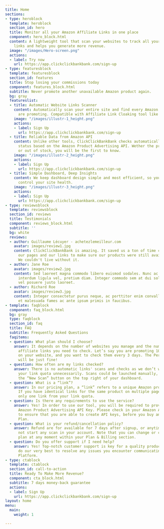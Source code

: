 ```yaml
---
title: Home
sections:
- type: heroblock
  template: heroblock
  section_id: hero
  title: Monitor all your Amazon Affiliate Links in one place
  component: hero_block.html
  content: A lightweight tool that scan your websites to track all your Amazon product's
    links and helps you generate more revenue.
  image: "/images/Hero-screen.png"
  actions:
  - label: Try now
    url: https://app.clickclickbankbank.com/sign-up
- type: featuresblock
  template: featuresblock
  section_id: features
  title: Stop losing your commissions today
  component: features_block.html
  subtitle: Never promote another unavailable Amazon product again.
  bg: gray
  featureslist:
  - title: Automatic Website Links Scanner
    content: Automatically scan your entire site and find every Amazon product you
      are promoting. Compatible with Affiliate Link Cloaking tool like AAWP or EasyAzon.
    image: "/images/illustr-1_height.png"
    actions:
    - label: Sign Up
      url: https://app.clickclickbankbank.com/sign-up
  - title: Reliable Data from Amazon API
    content: Unlike other tools, ClickClickBankBank checks automatically every product
      status based on the Amazon Product Advertising API. Wether the product is unavailable
      or out of stock, you will be the first to know.
    image: "/images/illustr-2_height.png"
    actions:
    - label: Sign Up
      url: https://app.clickclickbankbank.com/sign-up
  - title: Simple Dashboard, Deep Insights
    content: We keep dashboard design simple and most efficient, so you can quickly
      control your site health.
    image: "/images/illustr-3_height.png"
    actions:
    - label: Sign Up
      url: https://app.clickclickbankbank.com/sign-up
- type: reviewsblock
  template: reviewsblock
  section_id: reviews
  title: Testimonials
  component: reviews_block.html
  subtitle: ''
  bg: white
  reviews:
  - author: Guillaume Lécuyer - achetezlemeilleur.com
    avatar: images/review1.jpg
    content: ClickClickBankBank is amazing. It saved us a ton of time checking all
      our pages and our links to make sure our products were still available or relevant.
      We couldn't live without it.
  - author: Jane Roe
    avatar: images/review2.jpg
    content: Sed laoreet magna commodo libero euismod sodales. Nunc ac libero convallis,
      interdum ligula vel, pretium diam. Integer commodo sem at dui sollicitudin,
      vel posuere justo laoreet.
  - author: Richard Roe
    avatar: images/review3.jpg
    content: Integer consectetur purus neque, ac porttitor enim convallis vitae. Interdum
      et malesuada fames ac ante ipsum primis in faucibus.
- template: faqblock
  component: faq_block.html
  bg: gray
  type: faqblock
  section_id: faq
  title: FAQ
  subtitle: Frequently Asked Questions
  faqitems:
  - question: What plan should I choose?
    answer: It depends on the number of websites you manage and the number of Amazon
      affiliate links you need to check. Let’s say you are promoting 100 Amazon products
      on your website, and you want to check them every 3 days. The Personal plan
      will be just fine!
  - question: How often are my links checked?
    answer: There is no automatic links' scans and checks as we don’t want to use
      your link quota unnecessarily. Scans could be launched manually, clicking on
      the “New Scan” button on the top right of your dashboard.
  - question: What is a “link”?
    answer: In our pricing plan, a “link” refers to a unique Amazon product link.
      If you have identical links for the same product on multiple page, we will deduct
      only one link from your link quota.
  - question: Is there any requirements to use the service?
    answer: Yes! In order to use our tool, you will be required to provide your official
      Amazon Product Advertising API Key. Please check in your Amazon Affiliate Account
      to ensure that you are able to create API keys, before you buy any ClickClickBankBank
      Plan.
  - question: What is your refund/cancellation policy?
    answer: Refund are for available for 7 days after signup, or anytime if you did
      not start any scan in your account. Note that you can change or cancel your
      plan at any moment within your Plan & Billing section.
  - question: Do you offer support if I need help?
    answer: Yes! Top-notch customer support is key for a quality product, so we’ll
      do our very best to resolve any issues you encounter communicating via our Support
      Platform.
- type: ctablock
  template: ctablock
  section_id: call-to-action
  title: Ready To Make More Revenue?
  component: cta_block.html
  subtitle: 7 days money-back guarantee
  actions:
  - label: Sign Up
    url: https://app.clickclickbankbank.com/sign-up
layout: home
menu:
  main:
    weight: 1

---
```

